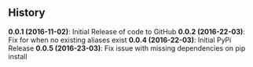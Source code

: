 
History
-------

__0.0.1 (2016-11-02)__: Initial Release of code to GitHub
__0.0.2 (2016-22-03)__: Fix for when no existing aliases exist
__0.0.4 (2016-22-03)__: Initial PyPi Release
__0.0.5 (2016-23-03)__: Fix issue with missing dependencies on pip install